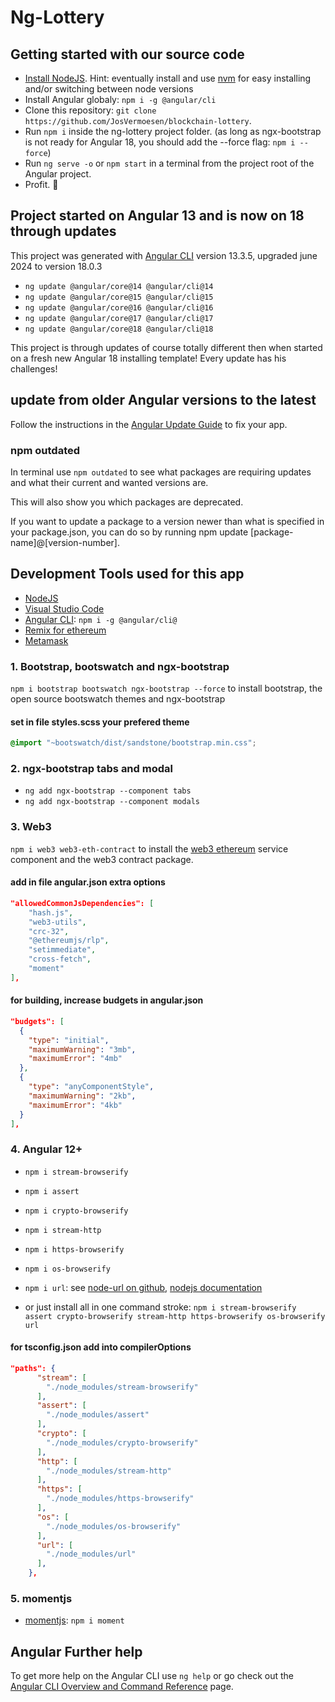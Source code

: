 # Ng-Lottery

## Getting started with our source code

- [Install NodeJS](https://nodejs.org/). Hint: eventually install and use [nvm](https://medium.com/@Joachim8675309/installing-node-js-with-nvm-4dc469c977d9) for easy installing and/or switching between node versions
- Install Angular globaly: `npm i -g @angular/cli`
- Clone this repository: `git clone https://github.com/JosVermoesen/blockchain-lottery`.
- Run `npm i` inside the ng-lottery project folder. (as long as ngx-bootstrap is not ready for Angular 18, you should add the --force flag: `npm i --force`)
- Run `ng serve -o` or `npm start` in a terminal from the project root of the Angular project.
- Profit. :tada:

## Project started on Angular 13 and is now on 18 through updates

This project was generated with [Angular CLI](https://github.com/angular/angular-cli) version 13.3.5, upgraded june 2024 to version 18.0.3

- `ng update @angular/core@14 @angular/cli@14`
- `ng update @angular/core@15 @angular/cli@15`
- `ng update @angular/core@16 @angular/cli@16`
- `ng update @angular/core@17 @angular/cli@17`
- `ng update @angular/core@18 @angular/cli@18`

This project is through updates of course totally different then when started on a fresh new Angular 18 installing template!
Every update has his challenges!

## update from older Angular versions to the latest

Follow the instructions in the [Angular Update Guide](https://update.angular.io/) to fix your app.

### npm outdated

In terminal use `npm outdated` to see what packages are requiring updates and what their current and wanted versions are.

This will also show you which packages are deprecated.

If you want to update a package to a version newer than what is specified in your package.json, you can do so by running npm update [package-name]@[version-number].

## Development Tools used for this app

- [NodeJS](https://nodejs.org/)
- [Visual Studio Code](https://code.visualstudio.com/)
- [Angular CLI](https://www.npmjs.com/package/@angular/cli): `npm i -g @angular/cli@`
- [Remix for ethereum](https://remix.ethereum.org/)
- [Metamask](https://metamask.io/)

### 1. Bootstrap, bootswatch and ngx-bootstrap

`npm i bootstrap bootswatch ngx-bootstrap --force` to install bootstrap, the open source bootswatch themes and ngx-bootstrap

#### set in file styles.scss your prefered theme

```scss
@import "~bootswatch/dist/sandstone/bootstrap.min.css";
```

### 2. ngx-bootstrap tabs and modal

- `ng add ngx-bootstrap --component tabs`
- `ng add ngx-bootstrap --component modals`

### 3. Web3

`npm i web3 web3-eth-contract` to install the [web3 ethereum](https://github.com/topics/ethereum?q=ethereum%2Fweb3) service component and the web3 contract package.

#### add in file angular.json extra options

```json
"allowedCommonJsDependencies": [
    "hash.js",
    "web3-utils",
    "crc-32",
    "@ethereumjs/rlp",
    "setimmediate",
    "cross-fetch",
    "moment"
],
```

#### for building, increase budgets in angular.json

```json
"budgets": [
  {
    "type": "initial",
    "maximumWarning": "3mb",
    "maximumError": "4mb"
  },
  {
    "type": "anyComponentStyle",
    "maximumWarning": "2kb",
    "maximumError": "4kb"
  }
],
```

### 4. Angular 12+

- `npm i stream-browserify`
- `npm i assert`
- `npm i crypto-browserify`
- `npm i stream-http`
- `npm i https-browserify`
- `npm i os-browserify`
- `npm i url`: see [node-url on github](https://github.com/defunctzombie/node-url#readme), [nodejs documentation](https://nodejs.org/api/url.html)

- or just install all in one command stroke:
  `npm i stream-browserify assert crypto-browserify stream-http https-browserify os-browserify url`

#### for tsconfig.json add into compilerOptions

```json
"paths": {
      "stream": [
        "./node_modules/stream-browserify"
      ],
      "assert": [
        "./node_modules/assert"
      ],
      "crypto": [
        "./node_modules/crypto-browserify"
      ],
      "http": [
        "./node_modules/stream-http"
      ],
      "https": [
        "./node_modules/https-browserify"
      ],
      "os": [
        "./node_modules/os-browserify"
      ],
      "url": [
        "./node_modules/url"
      ],
    },
```

### 5. momentjs

- [momentjs](https://momentjs.com/): `npm i moment`

## Angular Further help

To get more help on the Angular CLI use `ng help` or go check out the [Angular CLI Overview and Command Reference](https://angular.io/cli) page.
